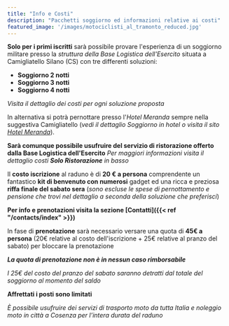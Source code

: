 ```yaml
---
title: "Info e Costi"
description: "Pacchetti soggiorno ed informazioni relative ai costi"
featured_image: '/images/motociclisti_al_tramonto_reduced.jpg'
---
```

**Solo per i primi iscritti** sarà possibile provare l'esperienza di un soggiorno militare presso la _struttura della Base Logistica dell'Esercito_ situata a Camigliatello Silano (CS) con tre differenti soluzioni: 
- **Soggiorno 2 notti**
- **Soggiorno 3 notti**
- **Soggiorno 4 notti** 

_Visita il dettaglio dei costi per ogni soluzione proposta_

In alternativa si potrà pernottare presso l'_Hotel Meranda_ sempre nella suggestiva Camigliatello (_vedi il dettaglio Soggiorno in hotel o visita il sito [Hotel Meranda](http://www.hotelmeranda.com/)_).

**Sarà comunque possibile usufruire del servizio di ristorazione offerto dalla Base Logistica dell'Esercito** 
_Per maggiori informazioni visita il dettaglio costi **Solo Ristorazione** in basso_

Il **costo iscrizione** al raduno è di **20 € a persona** 
comprendente un fantastico **kit di benvenuto con numerosi** gadget ed una ricca e preziosa **riffa finale del sabato sera** 
(_sono escluse le spese di pernottamento e pensione che trovi nel dettaglio a seconda della soluzione che preferisci_) 

**Per info e prenotazioni visita la sezione [Contatti]({{< ref "/contacts/index" >}})**
    
In fase di **prenotazione** sarà necessario versare una quota di **45€ a persona** (20€ relative al costo dell'iscrizione + 25€ relative al pranzo del sabato) per bloccare la prenotazione

_**La quota di prenotazione non è in nessun caso rimborsabile**_

_I 25€ del costo del pranzo del sabato saranno detratti dal totale del soggiorno al momento del saldo_

**Affrettati i posti sono limitati**

_È possibile usufruire dei servizi di trasporto moto da tutta Italia e noleggio moto in città a Cosenza per l’intera durata del raduno_
